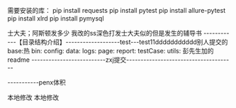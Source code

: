 需要安装的库：
pip install requests
pip install pytest
pip install allure-pytest
pip install xlrd
pip install pymysql

士大夫；阿斯顿发多少
我改的ss深色打发士大夫似的但是发生的辅导书
------------【目录结构介绍】-------------------test---test11ddddddddddd别人提交的
base:热
bin:
config:
data:
logs:
page:
report:
testCase:
utils:
彭先生加的readme
--------------------------zxj提交--------------------------------------


-----------penx体积

本地修改
本地修改
